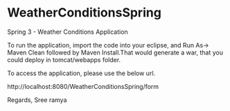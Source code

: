WeatherConditionsSpring
=======================

Spring 3 - Weather Conditions Application


To run the application, import the code into your eclipse, and Run As-> Maven Clean followed by Maven Install.That would generate a 
war, that you could deploy in tomcat/webapps folder.

To access the application, please use the below url.

http://localhost:8080/WeatherConditionsSpring/form

Regards,
Sree ramya
